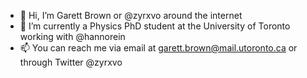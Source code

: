 - 👋 Hi, I’m Garett Brown or @zyrxvo around the internet
- 🌱 I’m currently a Physics PhD student at the University of Toronto working with @hannorein
- 📫 You can reach me via email at garett.brown@mail.utoronto.ca or through Twitter @zyrxvo
